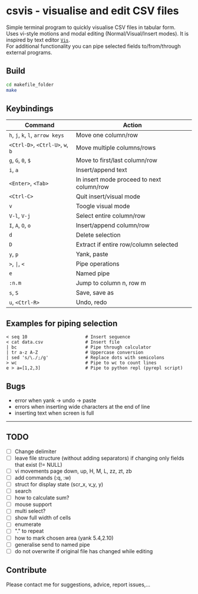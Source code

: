 # csvis - visualise and edit CSV files

Simple terminal program to quickly visualise CSV files in tabular form.  
Uses vi-style motions and modal editing (Normal/Visual/Insert modes).
It is inspired by text editor [`Vis`](https://github.com/martanne/vis).  
For additional functionality you can pipe selected fields to/from/through external programs.

## Build
```sh
cd makefile_folder
make
```

## Keybindings
| Command                           | Action                                     |
|-----------------------------------|--------------------------------------------|
| `h`, `j`, `k`, `l`, `arrow keys`  | Move one column/row                        |
| `<Ctrl-D>`, `<Ctrl-U>`, `w`, `b`  | Move multiple columns/rows                 |
| `g`, `G`, `0`, `$`                | Move to first/last column/row              |
| `i`, `a`                          | Insert/append text                         |
| `<Enter>`, `<Tab>`                | In insert mode proceed to next column/row  |
| `<Ctrl-C>`                        | Quit insert/visual mode                    |
| `v`                               | Toogle visual mode                         |
| `V-l`, `V-j`                      | Select entire column/row                   |
| `I`, `A`, `O`, `o`                | Insert/append column/row                   |
| `d`                               | Delete selection                           |
| `D`                               | Extract if entire row/column selected      |
| `y`, `p`                          | Yank, paste                                |
| `>`, `\|`, `<`                    | Pipe operations                            |
| `e`                               | Named pipe                                 |
| `:n.m`                            | Jump to column n, row m                    |
| `s`, `S`                          | Save, save as                              |
| `u`, `<Ctrl-R>`                   | Undo, redo                                 |
    
## Examples for piping selection
```
< seq 10                      # Insert sequence
< cat data.csv                # Insert file
| bc                          # Pipe through calculator
| tr a-z A-Z                  # Uppercase conversion
| sed 's/\./;/g'              # Replace dots with semicolons
> wc                          # Pipe to wc to count lines
e > a=[1,2,3]                 # Pipe to python repl (pyrepl script)
```

## Bugs
- error when yank -> undo -> paste
- errors when inserting wide characters at the end of line
- inserting text when screen is full

---

## TODO
- [ ] Change delimiter
- [ ] leave file structure (without adding separators) if changing only fields that exist (!= NULL)
- [ ] vi movements page down, up, H, M, L, zz, zt, zb
- [ ] add commands (:q, :w)
- [ ] struct for display state (scr_x, v_y, y)
- [ ] search
- [ ] how to calculate sum?
- [ ] mouse support
- [ ] multi select?
- [ ] show full width of cells
- [ ] enumerate
- [ ] "." to repeat
- [ ] how to mark chosen area (yank 5.4,2.10)
- [ ] generalise send to named pipe
- [ ] do not overwrite if original file has changed while editing

## Contribute
Please contact me for suggestions, advice, report issues,...
